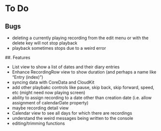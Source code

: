 #  To Do

##  Bugs

* deleting a currently playing recording from the edit menu or with the delete key will not stop playback
* playback sometimes stops due to a weird error

##. Features

* List view to show a list of dates and their diary entries
* Enhance RecordingRow view to show duration (and perhaps a name like “Entry \(index)”)
* syncing data with CoreData and CloudKit
* add other playbakc controls like pause, skip back, skip forward, speed, etc (might need now playing screen)
* ability to assign recording to a date other than creation date (i.e. allow assignment of calendarDate property)
* maybe recording detail view
* Calendar view to see all days for which there are recordings
* understand the weird messages being written to the console
* editing/trimming functions